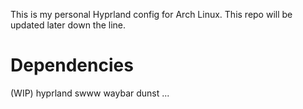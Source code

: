 This is my personal Hyprland config for Arch Linux. This repo will be updated later down the line.

# Dependencies

(WIP)
hyprland
swww
waybar
dunst
...
